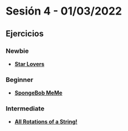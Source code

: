 # Sesión 4 - 01/03/2022

## Ejercicios

### Newbie

- [**Star Lovers**](../exercises/star-lovers-warmup )

### Beginner

- [**SpongeBob MeMe**](../exercises/spongebob-meme)

### Intermediate

- [**All Rotations of a String!**](../exercises/stop-gninnips-my-sdrow)
